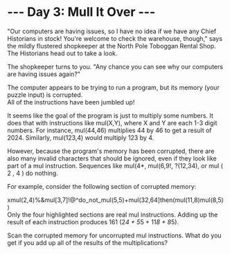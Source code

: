 # --- Day 3: Mull It Over ---
"Our computers are having issues, so I have no idea if we have any Chief Historians in stock! You're welcome to check the warehouse, though," says the mildly flustered shopkeeper at the North Pole Toboggan Rental Shop. The Historians head out to take a look.<br>

The shopkeeper turns to you. "Any chance you can see why our computers are having issues again?"<br>

The computer appears to be trying to run a program, but its memory (your puzzle input) is corrupted. <br>All of the instructions have been jumbled up!<br>

It seems like the goal of the program is just to multiply some numbers. It does that with instructions like mul(X,Y), where X and Y are each 1-3 digit numbers. For instance, mul(44,46) multiplies 44 by 46 to get a result of 2024. Similarly, mul(123,4) would multiply 123 by 4.<br>

However, because the program's memory has been corrupted, there are also many invalid characters that should be ignored, even if they look like part of a mul instruction. Sequences like mul(4*, mul(6,9!, ?(12,34), or mul ( 2 , 4 ) do nothing.<br>

For example, consider the following section of corrupted memory:<br>

xmul(2,4)%&mul[3,7]!@^do_not_mul(5,5)+mul(32,64]then(mul(11,8)mul(8,5))<br>
Only the four highlighted sections are real mul instructions. Adding up the result of each instruction produces 161 (2*4 + 5*5 + 11*8 + 8*5).<br>

Scan the corrupted memory for uncorrupted mul instructions. What do you get if you add up all of the results of the multiplications?